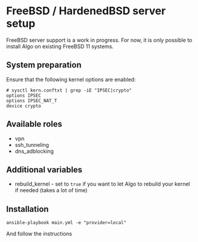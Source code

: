 # FreeBSD / HardenedBSD server setup

FreeBSD server support is a work in progress. For now, it is only possible to install Algo on existing FreeBSD 11 systems.

## System preparation

Ensure that the following kernel options are enabled:

```
# sysctl kern.conftxt | grep -iE "IPSEC|crypto"
options IPSEC
options IPSEC_NAT_T
device crypto
```

## Available roles

* vpn
* ssh_tunneling
* dns_adblocking

## Additional variables

* rebuild_kernel - set to `true` if you want to let Algo to rebuild your kernel if needed (takes a lot of time)

## Installation

```shell
ansible-playbook main.yml -e "provider=local"
```

And follow the instructions
